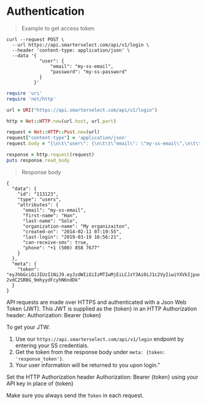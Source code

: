 # Authentication

> Example to get access token

```shell
curl --request POST \
  --url https://api.smarterselect.com/api/v1/login \
  --header 'content-type: application/json' \
  --data '{
          	"user": {
          		"email": "my-ss-email",
          		"password": "my-ss-password"
          	}
          }'
```

```ruby
require 'uri'
require 'net/http'

url = URI("https://api.smarterselect.com/api/v1/login")

http = Net::HTTP.new(url.host, url.port)

request = Net::HTTP::Post.new(url)
request["content-type"] = 'application/json'
request.body = "{\n\t\"user\": {\n\t\t\"email\": \"my-ss-email\",\n\t\t\"password\": \"my-ss-password\"\n\t}\n}"

response = http.request(request)
puts response.read_body
```

> Response body

```shell
{
  "data": {
    "id": "113123",
    "type": "users",
    "attributes": {
      "email": "my-ss-email",
      "first-name": "Han",
      "last-name": "Solo",
      "organization-name": "My organizaiton",
      "created-on": "2014-02-11 07:19:55",
      "last-login": "2019-03-19 16:56:21",
      "can-receive-sms": true,
      "phone": "+1 (500) 858 7677"
    }
  },
  "meta": {
    "token": "eyJhbGciOiJIUzI1NiJ9.eyJzdWIiOiIzMTIwMjEiLCJzY3AiOiJ1c2VyIiwiYXVkIjpudWxsLCJpYXQiOjE1NTMwOTkxMzEsImV4cCI6MTU1MzI3MTkzMSwianRpIjoiMjA0MGIwMGEtOTU1Zi00YjkxLTlhOTgtNGE4Nzk3MDczZWQzIn0.ysQKuahBos0ARQsR-2vdC2SRBG_9mhyydFcyhN6ndDk"
  }
}
```

API requests are made over HTTPS and authenticated with a Json Web Token (JWT). This JWT is supplied as the {token} in an HTTP Authorization header: Authorization: Bearer {token}

To get your JTW:

1. Use our `https://api.smarterselect.com/api/v1/login` endpoint by entering your SS credentials.
2. Get the token from the response body under `meta: {token: 'response_token'}`.
3. Your user information will be returned to you upon login."


Set the HTTP Authorization header Authorization: Bearer {token} using your API key in place of {token}

<aside class="notice">
  Make sure you always send the  <code>Token</code> in each request.
</aside>
